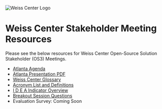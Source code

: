 ![Weiss Center Logo](https://github.com/WeissCenter/os3-resources/assets/138719250/63dbdc58-aff9-429a-864b-2e2c3b42fbfb)
# Weiss Center Stakeholder Meeting Resources
Please see the below resources for Weiss Center Open-Source Solution Stakeholder (OS3) Meetings.

- [Atlanta Agenda](https://github.com/WeissCenter/os3-resources/raw/main/Atlanta%20OS3%20Agenda.docx)
- [Atlanta Presentation PDF](https://github.com/WeissCenter/os3-resources/raw/f7634c9cad5b385dc20dbf100ed32603e268c6aa/OS3%20Atlanta%202023_6_18.pdf)
- [Weiss Center Glossary](https://github.com/WeissCenter/os3-resources/raw/main/Weiss%20Center%20Glossary%20Version%201.0.docx)
- [Acronym List and Definitions](https://github.com/WeissCenter/os3-resources/raw/main/OS3%20Acronym%20List-v2.docx)
- [I D E A Indicator Overview](https://github.com/WeissCenter/os3-resources/raw/main/IDEAIndicatorOverview_v9.docx)
- [Breakout Session Questions](https://weisscenter.github.io/os3-resources/questions/)
- Evaluation Survey: Coming Soon
